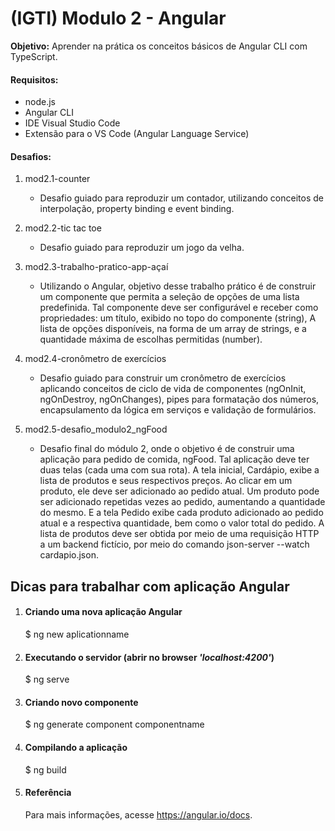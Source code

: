 # (IGTI) Modulo 2 - Angular

**Objetivo:** Aprender na prática os conceitos básicos de Angular CLI com TypeScript.

#### Requisitos:

- node.js
- Angular CLI
- IDE Visual Studio Code
- Extensão para o VS Code (Angular Language Service)

#### Desafios:
1. mod2.1-counter

   - Desafio guiado para reproduzir um contador, utilizando conceitos de interpolação, property binding e event binding.
2. mod2.2-tic tac toe

   - Desafio guiado para reproduzir um jogo da velha.
3. mod2.3-trabalho-pratico-app-açaí

   - Utilizando o Angular, objetivo desse trabalho prático é de construir um componente que permita a seleção de opções de uma lista predefinida. Tal componente deve ser configurável e receber como propriedades: um título, exibido no topo do componente (string), A lista de opções disponíveis, na forma de um array de strings, e a quantidade máxima de escolhas permitidas (number).
4. mod2.4-cronômetro de exercícios

   - Desafio guiado para construir um cronômetro de exercícios aplicando conceitos de ciclo de vida de componentes (ngOnInit, ngOnDestroy, ngOnChanges), pipes para formatação dos números, encapsulamento da lógica em serviços e validação de formulários.
6. mod2.5-desafio_modulo2_ngFood
   - Desafio final do módulo 2, onde o objetivo é de construir uma aplicação para pedido de comida, ngFood. Tal aplicação deve ter duas telas (cada uma com sua rota). A tela inicial, Cardápio, exibe a lista de produtos e seus respectivos preços. Ao clicar em um produto, ele deve ser adicionado ao pedido atual. Um produto pode ser adicionado repetidas vezes ao pedido, aumentando a quantidade do mesmo. E a tela Pedido exibe cada produto adicionado ao pedido atual e a respectiva quantidade, bem como o valor total do pedido. A lista de produtos deve ser obtida por meio de uma requisição HTTP a um backend fictício, por meio do comando json-server --watch cardapio.json.

## Dicas para trabalhar com aplicação Angular

1. #### Criando uma nova aplicação Angular

   $ ng new aplicationname

2. #### Executando o servidor (abrir no browser *'localhost:4200'*)

   $ ng serve

3. #### Criando novo componente

   $ ng generate component componentname

4. #### Compilando a aplicação

   $ ng build

5. #### Referência

   Para mais informações, acesse [https://](https://angular.io/docs)[angular.io/docs](https://angular.io/docs).

   
